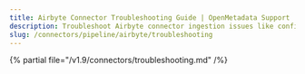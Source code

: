 ```yaml
---
title: Airbyte Connector Troubleshooting Guide | OpenMetadata Support
description: Troubleshoot Airbyte connector ingestion issues like config errors, job failures, or schema mismatch.
slug: /connectors/pipeline/airbyte/troubleshooting
---
```


{% partial file="/v1.9/connectors/troubleshooting.md" /%}
